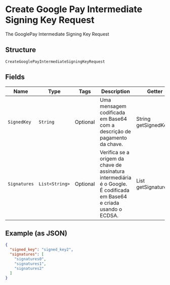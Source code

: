 
# Create Google Pay Intermediate Signing Key Request

The GooglePay Intermediate Signing Key Request

## Structure

`CreateGooglePayIntermediateSigningKeyRequest`

## Fields

| Name | Type | Tags | Description | Getter | Setter |
|  --- | --- | --- | --- | --- | --- |
| `SignedKey` | `String` | Optional | Uma mensagem codificada em Base64 com a descrição de pagamento da chave. | String getSignedKey() | setSignedKey(String signedKey) |
| `Signatures` | `List<String>` | Optional | Verifica se a origem da chave de assinatura intermediária é o Google. É codificada em Base64 e criada usando o ECDSA. | List<String> getSignatures() | setSignatures(List<String> signatures) |

## Example (as JSON)

```json
{
  "signed_key": "signed_key2",
  "signatures": [
    "signatures0",
    "signatures1",
    "signatures2"
  ]
}
```


